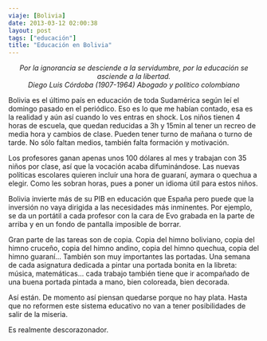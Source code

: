 ```yaml
---
viaje: [Bolivia]
date: 2013-03-12 02:00:38
layout: post
tags: ["educación"]
title: "Educación en Bolivia"
---
```

<div style="text-align: center;"><em>Por la ignorancia se desciende a la servidumbre, por la educación se asciende a la libertad.</em></div>
<div style="text-align: center;"><em>Diego Luis Córdoba (1907-1964) Abogado y político colombiano</em></div>

Bolivia es el último país en educación de toda Sudamérica según leí el domingo pasado en el periódico. Eso es lo que me habían contado, esa es la realidad y aún así cuando lo ves entras en shock. Los niños tienen 4 horas de escuela, que quedan reducidas a 3h y 15min al tener un recreo de media hora y cambios de clase. Pueden tener turno de mañana o turno de tarde. No sólo faltan medios, también falta formación y motivación.

Los profesores ganan apenas unos 100 dólares al mes y trabajan con 35 niños por clase, así que la vocación acaba difuminándose. Las nuevas políticas escolares quieren incluír una hora de guaraní, aymara o quechua a elegir. Como les sobran horas, pues a poner un idioma útil para estos niños.

Bolivia invierte más de su PIB en educación que España pero puede que la inversión no vaya dirigida a las necesidades más inminentes. Por ejemplo, se da un portátil a cada profesor con la cara de Evo grabada en la parte de arriba y en un fondo de pantalla imposible de borrar.

Gran parte de las tareas son de copia. Copia del himno boliviano, copia del himno cruceño, copia del himno andino, copia del himno quechua, copia del himno guaraní... También son muy importantes las portadas. Una semana de cada asignatura dedicada a pintar una portada bonita en la libreta: música, matemáticas... cada trabajo también tiene que ir acompañado de una buena portada pintada a mano, bien coloreada, bien decorada.

Así están. De momento así piensan quedarse porque no hay plata. Hasta que no reformen este sistema educativo no van a tener posibilidades de salir de la miseria.

Es realmente descorazonador.

<img src="https://lh3.ggpht.com/cx4I8_JV6Fd0EZZr64GxxzYDMNNvisRSmdCbHC_6SHhji7f15VieU-lB1jfM-4ABn5UjB8RgYT81jDxXAkCEoQ" alt="" data-key="3100222">